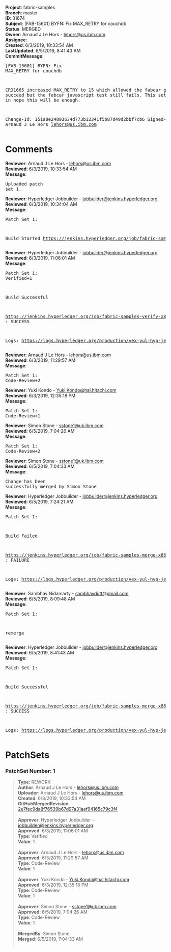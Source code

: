 <strong>Project</strong>: fabric-samples<br><strong>Branch</strong>: master<br><strong>ID</strong>: 31674<br><strong>Subject</strong>: [FAB-15601] BYFN: Fix MAX_RETRY for couchdb<br><strong>Status</strong>: MERGED<br><strong>Owner</strong>: Arnaud J Le Hors - lehors@us.ibm.com<br><strong>Assignee</strong>:<br><strong>Created</strong>: 6/3/2019, 10:33:54 AM<br><strong>LastUpdated</strong>: 6/5/2019, 8:41:43 AM<br><strong>CommitMessage</strong>:<br><pre>[FAB-15601] BYFN: Fix MAX_RETRY for couchdb

CR31665 increased MAX_RETRY to 15 which allowed the fabcar go test
to succeed but the fabcar javascript test still fails. This sets
it to 20 in hope this will be enough.

Change-Id: I51a0e24893634d773b12341f5b87d49d2bbf7cb6
Signed-off-by: Arnaud J Le Hors <lehors@us.ibm.com>
</pre><h1>Comments</h1><strong>Reviewer</strong>: Arnaud J Le Hors - lehors@us.ibm.com<br><strong>Reviewed</strong>: 6/3/2019, 10:33:54 AM<br><strong>Message</strong>: <pre>Uploaded patch set 1.</pre><strong>Reviewer</strong>: Hyperledger Jobbuilder - jobbuilder@jenkins.hyperledger.org<br><strong>Reviewed</strong>: 6/3/2019, 10:34:04 AM<br><strong>Message</strong>: <pre>Patch Set 1:

Build Started https://jenkins.hyperledger.org/job/fabric-samples-verify-x86_64/278/</pre><strong>Reviewer</strong>: Hyperledger Jobbuilder - jobbuilder@jenkins.hyperledger.org<br><strong>Reviewed</strong>: 6/3/2019, 11:06:01 AM<br><strong>Message</strong>: <pre>Patch Set 1: Verified+1

Build Successful 

https://jenkins.hyperledger.org/job/fabric-samples-verify-x86_64/278/ : SUCCESS

Logs: https://logs.hyperledger.org/production/vex-yul-hyp-jenkins-3/fabric-samples-verify-x86_64/278</pre><strong>Reviewer</strong>: Arnaud J Le Hors - lehors@us.ibm.com<br><strong>Reviewed</strong>: 6/3/2019, 11:29:57 AM<br><strong>Message</strong>: <pre>Patch Set 1: Code-Review+2</pre><strong>Reviewer</strong>: Yuki Kondo - Yuki.Kondo@hal.hitachi.com<br><strong>Reviewed</strong>: 6/3/2019, 12:35:18 PM<br><strong>Message</strong>: <pre>Patch Set 1: Code-Review+1</pre><strong>Reviewer</strong>: Simon Stone - sstone1@uk.ibm.com<br><strong>Reviewed</strong>: 6/5/2019, 7:04:26 AM<br><strong>Message</strong>: <pre>Patch Set 1: Code-Review+2</pre><strong>Reviewer</strong>: Simon Stone - sstone1@uk.ibm.com<br><strong>Reviewed</strong>: 6/5/2019, 7:04:33 AM<br><strong>Message</strong>: <pre>Change has been successfully merged by Simon Stone</pre><strong>Reviewer</strong>: Hyperledger Jobbuilder - jobbuilder@jenkins.hyperledger.org<br><strong>Reviewed</strong>: 6/5/2019, 7:24:21 AM<br><strong>Message</strong>: <pre>Patch Set 1:

Build Failed 

https://jenkins.hyperledger.org/job/fabric-samples-merge-x86_64/66/ : FAILURE

Logs: https://logs.hyperledger.org/production/vex-yul-hyp-jenkins-3/fabric-samples-merge-x86_64/66</pre><strong>Reviewer</strong>: Sambhav Nidamarty - sambhavdutt@gmail.com<br><strong>Reviewed</strong>: 6/5/2019, 8:09:48 AM<br><strong>Message</strong>: <pre>Patch Set 1:

remerge</pre><strong>Reviewer</strong>: Hyperledger Jobbuilder - jobbuilder@jenkins.hyperledger.org<br><strong>Reviewed</strong>: 6/5/2019, 8:41:43 AM<br><strong>Message</strong>: <pre>Patch Set 1:

Build Successful 

https://jenkins.hyperledger.org/job/fabric-samples-merge-x86_64/68/ : SUCCESS

Logs: https://logs.hyperledger.org/production/vex-yul-hyp-jenkins-3/fabric-samples-merge-x86_64/68</pre><h1>PatchSets</h1><h3>PatchSet Number: 1</h3><blockquote><strong>Type</strong>: REWORK<br><strong>Author</strong>: Arnaud J Le Hors - lehors@us.ibm.com<br><strong>Uploader</strong>: Arnaud J Le Hors - lehors@us.ibm.com<br><strong>Created</strong>: 6/3/2019, 10:33:54 AM<br><strong>GitHubMergedRevision</strong>: [2e7fec9da8f76539b67d97a31aef94165c79c3f4](https://github.com/hyperledger/fabric-samples/commit/2e7fec9da8f76539b67d97a31aef94165c79c3f4)<br><br><strong>Approver</strong>: Hyperledger Jobbuilder - jobbuilder@jenkins.hyperledger.org<br><strong>Approved</strong>: 6/3/2019, 11:06:01 AM<br><strong>Type</strong>: Verified<br><strong>Value</strong>: 1<br><br><strong>Approver</strong>: Arnaud J Le Hors - lehors@us.ibm.com<br><strong>Approved</strong>: 6/3/2019, 11:29:57 AM<br><strong>Type</strong>: Code-Review<br><strong>Value</strong>: 1<br><br><strong>Approver</strong>: Yuki Kondo - Yuki.Kondo@hal.hitachi.com<br><strong>Approved</strong>: 6/3/2019, 12:35:18 PM<br><strong>Type</strong>: Code-Review<br><strong>Value</strong>: 1<br><br><strong>Approver</strong>: Simon Stone - sstone1@uk.ibm.com<br><strong>Approved</strong>: 6/5/2019, 7:04:26 AM<br><strong>Type</strong>: Code-Review<br><strong>Value</strong>: 1<br><br><strong>MergedBy</strong>: Simon Stone<br><strong>Merged</strong>: 6/5/2019, 7:04:33 AM<br><br></blockquote>